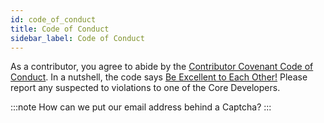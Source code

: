 ```yaml
---
id: code_of_conduct
title: Code of Conduct
sidebar_label: Code of Conduct
---
```


As a contributor, you agree to abide by the [Contributor Covenant Code of Conduct](https://github.com/facebookincubator/flowtorch/blob/master/CODE_OF_CONDUCT.md). In a nutshell, the code says [Be Excellent to Each Other!](https://www.youtube.com/watch?v=rph_1DODXDU) Please report any suspected to violations to one of the Core Developers.

:::note
How can we put our email address behind a Captcha?
:::
